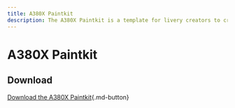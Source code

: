 ```yaml
---
title: A380X Paintkit
description: The A380X Paintkit is a template for livery creators to create liveries for the FlyByWire A380X.
---
```


# A380X Paintkit

## Download

[Download the A380X Paintkit](https://flybywirecdn.com/addons/a380x/paintkit/A380X_PAINTKIT_v0.3.rar){.md-button}
